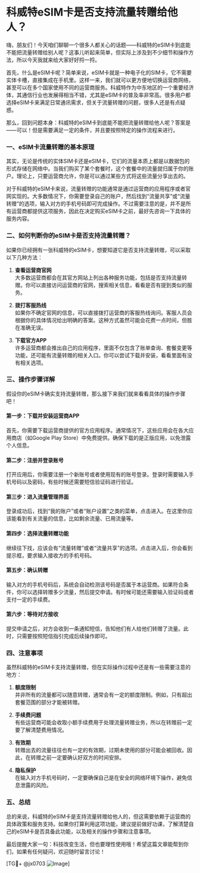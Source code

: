 # 科威特eSIM卡是否支持流量转赠给他人？

嗨，朋友们！今天咱们聊聊一个很多人都关心的话题——科威特的eSIM卡到底能不能把流量转赠给别人呢？这事儿听起来简单，但实际上涉及到不少细节和操作方法，所以今天我就来给大家好好捋一捋。

首先，什么是eSIM卡呢？简单来说，eSIM卡就是一种电子化的SIM卡，它不需要实体卡槽，直接集成在手机里。这样一来，我们就可以更方便地切换运营商网络，甚至可以在多个国家使用不同的运营商服务。科威特作为中东地区的一个重要经济体，其通信行业也发展得相当不错，尤其是eSIM卡的普及率非常高。很多用户都选择eSIM卡来满足日常通讯需求，但关于流量转赠的问题，很多人还是有点疑惑。

那么，回到问题本身：科威特的eSIM卡到底能不能把流量转赠给他人呢？答案是——可以！但是需要满足一定的条件，并且要按照特定的操作流程来进行。

### 一、eSIM卡流量转赠的基本原理

其实，无论是传统的实体SIM卡还是eSIM卡，它们的流量本质上都是以数据包的形式存储在网络中。当我们购买了某个套餐时，这个套餐中的流量就归属于你的账户。理论上，只要运营商允许，你是可以通过某些方式将这些流量分享出去的。

对于科威特的eSIM卡来说，流量转赠的功能通常是通过运营商的应用程序或者官网实现的。大多数情况下，你需要登录自己的账户，然后找到“流量共享”或“流量转赠”的选项，输入对方的手机号码即可完成操作。不过需要注意的是，并不是所有运营商都提供这项服务，因此在决定购买eSIM卡之前，最好先咨询一下具体的服务内容。

### 二、如何判断你的eSIM卡是否支持流量转赠？

如果你已经拥有一张科威特的eSIM卡，想要知道它是否支持流量转赠，可以采取以下几种方法：

1. **查看运营商官网**  
   大多数运营商都会在其官方网站上列出各种服务功能，包括是否支持流量转赠。你可以直接访问运营商的官网，搜索相关信息，看看是否有提到类似的服务。

2. **拨打客服热线**  
   如果你不确定官网的信息，可以直接拨打运营商的客服热线询问。客服人员会根据你的具体情况给出明确的答案。这种方式虽然可能会花费一点时间，但胜在准确无误。

3. **下载官方APP**  
   许多运营商都会推出自己的应用程序，里面不仅包含了账单查询、套餐变更等功能，还可能有流量转赠的相关入口。你可以尝试下载并安装，看看里面有没有相关选项。

### 三、操作步骤详解

假设你的eSIM卡确实支持流量转赠，那么接下来我们就来看看具体的操作步骤吧！

#### 第一步：下载并安装运营商APP  
首先，你需要下载运营商提供的官方应用程序。通常情况下，这些应用会在各大应用商店（如Google Play Store）中免费提供。确保下载的是正版应用，以免泄露个人信息。

#### 第二步：注册并登录账号  
打开应用后，你需要注册一个新账号或者使用现有的账号登录。登录时需要输入手机号码以及密码，有些时候还需要短信验证码进行验证。

#### 第三步：进入流量管理界面  
登录成功后，找到“我的账户”或者“账户设置”之类的菜单，点击进入。在这里你应该能看到有关流量的信息，比如剩余流量、已用流量等。

#### 第四步：选择流量转赠功能  
继续往下找，应该会有“流量转赠”或者“流量共享”的选项。点击进入后，你会看到提示框，要求输入接收方的手机号码。

#### 第五步：确认转赠  
输入对方的手机号码后，系统会自动检测该号码是否属于本运营商。如果符合条件，你可以选择转赠多少流量，然后提交申请。有时候可能还需要输入验证码或者支付一定的手续费。

#### 第六步：等待对方接收  
提交申请之后，对方会收到一条通知短信，告知他们有人给他们转赠了流量。此时，只需要按照短信指引完成后续操作即可。

### 四、注意事项

虽然科威特的eSIM卡支持流量转赠，但在实际操作过程中还是有一些需要注意的地方：

1. **额度限制**  
   并非所有的流量都可以随意转赠，通常会有一定的额度限制。例如，只有超出套餐范围的部分才能被转赠。

2. **手续费问题**  
   有些运营商可能会收取小额手续费用于处理流量转赠业务，所以在转赠前一定要了解清楚费用情况。

3. **有效期**  
   转赠出去的流量往往也有一定的有效期，过期未使用的部分可能会被回收。因此，在转赠之前一定要确认好双方的时间安排。

4. **隐私保护**  
   在输入对方手机号码时，一定要确保自己是在安全的网络环境下操作，避免信息泄露的风险。

### 五、总结

总的来说，科威特的eSIM卡是支持流量转赠给他人的，但这需要依赖于运营商的具体政策和服务支持。如果你打算利用这项功能，建议提前做好功课，了解清楚自己的eSIM卡是否具备此功能，以及相关的操作步骤和注意事项。

最后提醒大家一句：科技改变生活，但也要理性使用哦！希望这篇文章能帮到你们，如果有任何疑问，欢迎随时留言讨论！

[TG💪+ @jx0703 ![Image](https://github.com/user-attachments/assets/dbca1d08-cadb-493c-b0ec-ad6f7a83f270)]